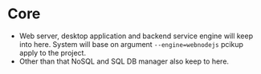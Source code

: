# Core

- Web server, desktop application and backend service engine will keep into here. System will base on argument `--engine=webnodejs` pcikup apply to the project.
- Other than that NoSQL and SQL DB manager also keep to here.
